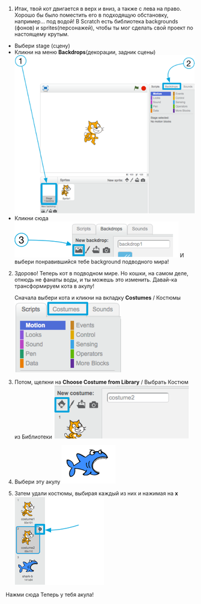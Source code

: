 1. Итак, твой кот двигается в верх и вниз, а также с лева на право. Хорошо бы было поместить его в подходящую обстановку, например... под водой! В Scratch есть библиотека backgrounds (фонов) и sprites(персонажей), чтобы ты мог сделать свой проект по настоящему крутым.

  * Выбери stage (сцену)
  * Кликни на меню **Backdrops**(декорации, задник сцены) ![](assets/cool1a.png)
  * Кликни сюда ![](assets/cool1b.png)
И выбери понравившийся тебе background подводного мира!

2. Здорово! Теперь кот в подводном мире. Но кошки, на самом деле, отнюдь не фанаты воды, и ты можешь это изменить. Давай-ка трансформируем кота в акулу!

   Сначала выбери кота и кликни на вкладку **Costumes** / Костюмы ![](assets/cool2.png)

3. Потом, щелкни на **Choose Costume from Library** / Выбрать Костюм из Библиотеки ![](assets/cool3.png)

4. Выбери эту акулу ![](assets/cool4.png)

5. Затем удали костюмы, выбирая каждый из них и нажимая на **x** ![](assets/cool5.png)

Нажми сюда
Теперь у тебя акула!